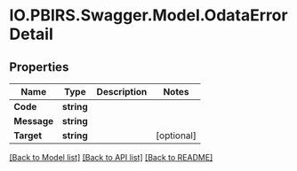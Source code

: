 # IO.PBIRS.Swagger.Model.OdataErrorDetail
## Properties

Name | Type | Description | Notes
------------ | ------------- | ------------- | -------------
**Code** | **string** |  | 
**Message** | **string** |  | 
**Target** | **string** |  | [optional] 

[[Back to Model list]](../README.md#documentation-for-models) [[Back to API list]](../README.md#documentation-for-api-endpoints) [[Back to README]](../README.md)

